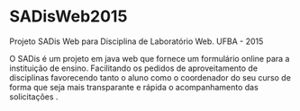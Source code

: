 # SADisWeb2015
Projeto SADis Web para Disciplina de Laboratório Web. UFBA - 2015


O SADis é um projeto  em java web  que fornece um formulário online para a instituição de ensino.
Facilitando os pedidos de aproveitamento de disciplinas favorecendo tanto o aluno como o coordenador do seu curso 
de forma que seja mais transparante e rápida o acompanhamento das solicitações .
